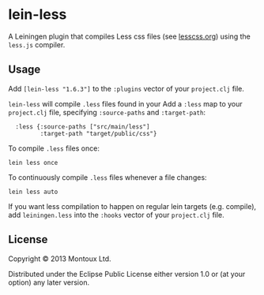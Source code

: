 # lein-less

A Leiningen plugin that compiles Less css files (see [lesscss.org](http://lesscss.org)) using the `less.js` compiler.

## Usage

Add `[lein-less "1.6.3"]` to the `:plugins` vector of your `project.clj` file.

`lein-less` will compile `.less` files found in your Add a `:less` map to your `project.clj` file, specifying `:source-paths` and `:target-path`:

```
  :less {:source-paths ["src/main/less"]
         :target-path "target/public/css"}
```

To compile `.less` files once:

```
lein less once
```

To continuously compile `.less` files whenever a file changes:

```
lein less auto
```

If you want less compilation to happen on regular lein targets (e.g. compile),
add `leiningen.less` into the `:hooks` vector of your `project.clj` file.

## License

Copyright © 2013 Montoux Ltd.

Distributed under the Eclipse Public License either version 1.0 or (at your option) any later version.
